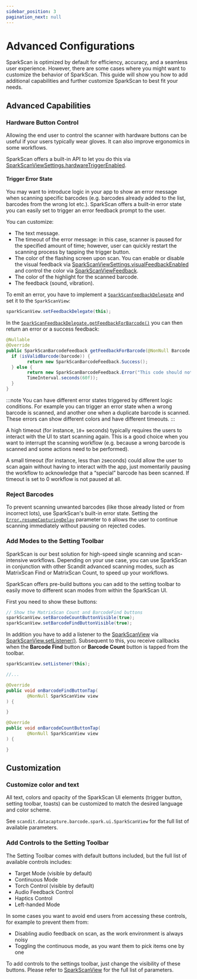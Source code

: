 ```yaml
---
sidebar_position: 3
pagination_next: null
---
```


# Advanced Configurations

SparkScan is optimized by default for efficiency, accuracy, and a seamless user experience. However, there are some cases where you might want to customize the behavior of SparkScan. This guide will show you how to add additional capabilities and further customize SparkScan to best fit your needs.

## Advanced Capabilities

### Hardware Button Control

Allowing the end user to control the scanner with hardware buttons can be useful if your users typically wear gloves. It can also improve ergonomics in some workflows.

SparkScan offers a built-in API to let you do this via [SparkScanViewSettings.hardwareTriggerEnabled](https://docs.scandit.com/data-capture-sdk/android/barcode-capture/api/ui/spark-scan-view-settings.html#property-scandit.datacapture.barcode.spark.ui.SparkScanViewSettings.HardwareTriggerEnabled).

#### Trigger Error State

You may want to introduce logic in your app to show an error message when scanning specific barcodes (e.g. barcodes already added to the list, barcodes from the wrong lot etc.). SparkScan offers a built-in error state you can easily set to trigger an error feedback prompt to the user.

You can customize:

- The text message.
- The timeout of the error message: in this case, scanner is paused for the specified amount of time; however, user can quickly restart the scanning process by tapping the trigger button.
- The color of the flashing screen upon scan. You can enable or disable the visual feedback via [SparkScanViewSettings.visualFeedbackEnabled](https://docs.scandit.com/data-capture-sdk/android/barcode-capture/api/ui/spark-scan-view-settings.html#property-scandit.datacapture.barcode.spark.ui.SparkScanViewSettings.VisualFeedbackEnabled) and control the color via [SparkScanViewFeedback](https://docs.scandit.com/data-capture-sdk/android/barcode-capture/api/ui/spark-scan-view-feedback.html#class-scandit.datacapture.barcode.spark.ui.SparkScanViewFeedback).
- The color of the highlight for the scanned barcode.
- The feedback (sound, vibration).

To emit an error, you have to implement a [`SparkScanFeedbackDelegate`](https://docs.scandit.com/data-capture-sdk/android/barcode-capture/api/spark-scan-feedback-delegate.html#interface-scandit.datacapture.barcode.spark.feedback.ISparkScanFeedbackDelegate) and set it to the `SparkScanView`:

```java
sparkScanView.setFeedbackDelegate(this);
```

In the [`SparkScanFeedbackDelegate.getFeedbackForBarcode()`](https://docs.scandit.com/data-capture-sdk/android/barcode-capture/api/spark-scan-feedback-delegate.html#method-scandit.datacapture.barcode.spark.feedback.ISparkScanFeedbackDelegate.GetFeedbackForBarcode) you can then return an error or a success feedback:

```java
@Nullable
@Override
public SparkScanBarcodeFeedback getFeedbackForBarcode(@NonNull Barcode barcode) {
  if (isValidBarcode(barcode)) {
        return new SparkScanBarcodeFeedback.Success();
  } else {
        return new SparkScanBarcodeFeedback.Error("This code should not have been scanned",
        TimeInterval.seconds(60f));
  }
}
```

:::note
You can have different error states triggered by different logic conditions. For example you can trigger an error state when a wrong barcode is scanned, and another one when a duplicate barcode is scanned. These errors can show different colors and have different timeouts.
:::

A high timeout (for instance, `10`+ seconds) typically requires the users to interact with the UI to start scanning again. This is a good choice when you want to interrupt the scanning workflow (e.g. because a wrong barcode is scanned and some actions need to be performed). 

A small timeout (for instance, less than `2`seconds) could allow the user to scan again without having to interact with the app, just momentarily pausing the workflow to acknowledge that a “special” barcode has been scanned. If timeout is set to 0 workflow is not paused at all.

### Reject Barcodes

To prevent scanning unwanted barcodes (like those already listed or from incorrect lots), use SparkScan's built-in error state. Setting the [`Error.resumeCapturingDelay`](https://docs.scandit.com/data-capture-sdk/android/barcode-capture/api/ui/spark-scan-barcode-feedback.html#property-scandit.datacapture.barcode.spark.feedback.Error.ResumeCapturingDelay) parameter to `0` allows the user to continue scanning immediately without pausing on rejected codes.

### Add Modes to the Setting Toolbar

SparkScan is our best solution for high-speed single scanning and scan-intensive workflows. Depending on your use case, you can use SparkScan in conjunction with other Scandit advanced scanning modes, such as MatrixScan Find or MatrixScan Count, to speed up your workflows.

SparkScan offers pre-build buttons you can add to the setting toolbar to easily move to different scan modes from within the SparkScan UI.

First you need to show these buttons:

```java
// Show the MatrixScan Count and BarcodeFind buttons
sparkScanView.setBarcodeCountButtonVisible(true);
sparkScanView.setBarcodeFindButtonVisible(true);
```
<!--
![SparkScan Setting Toolbar](/img/sparkscan/toolbar-advanced.png)
-->

In addition you have to add a listener to the [SparkScanView](https://docs.scandit.com/data-capture-sdk/android/barcode-capture/api/ui/spark-scan-view.html#class-scandit.datacapture.barcode.spark.ui.SparkScanView) via [SparkScanView.setListener()](https://docs.scandit.com/data-capture-sdk/android/barcode-capture/api/ui/spark-scan-view.html#method-scandit.datacapture.barcode.spark.ui.SparkScanView.SetListener). Subsequent to this, you receive callbacks when the **Barcode Find** button or **Barcode Count** button is tapped from the toolbar.

```java
sparkScanView.setListener(this);

//...

@Override
public void onBarcodeFindButtonTap(
        @NonNull SparkScanView view
) {

}

@Override
public void onBarcodeCountButtonTap(
        @NonNull SparkScanView view
) {

}
```

## Customization

### Customize color and text

All text, colors and opacity of the SparkScan UI elements (trigger button, setting toolbar, toasts) can be customized to match the desired language and color scheme.

See `scandit.datacapture.barcode.spark.ui.SparkScanView` for the full list of available parameters.

### Add Controls to the Setting Toolbar

The Setting Toolbar comes with default buttons included, but the full list of available controls includes:

* Target Mode (visible by default)
* Continuous Mode
* Torch Control (visible by default)
* Audio Feedback Control
* Haptics Control
* Left-handed Mode

In some cases you want to avoid end users from accessing these controls, for example to prevent them from:

* Disabling audio feedback on scan, as the work environment is always noisy
* Toggling the continuous mode, as you want them to pick items one by one

To add controls to the settings toolbar, just change the visibility of these buttons. Please refer to [SparkScanView](https://docs.scandit.com/data-capture-sdk/android/barcode-capture/api/ui/spark-scan-view.html#class-scandit.datacapture.barcode.spark.ui.SparkScanView) for the full list of parameters.
